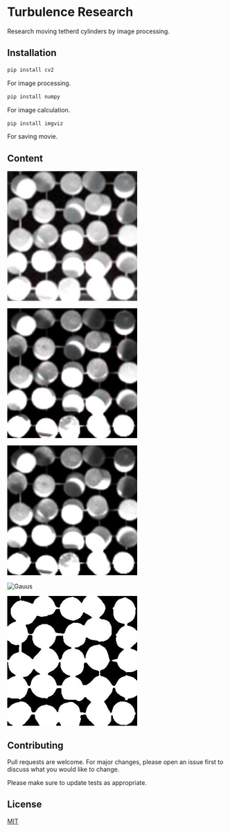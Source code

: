 # Turbulence Research

Research moving tetherd cylinders by image processing.

## Installation

```bash
pip install cv2
```
For image processing.

```bash
pip install numpy
```
For image calculation.

```bash
pip install imgviz
```
For saving movie.

## Content

![Original](https://github.com/wkotaro/Research/blob/master/original/cylinder_46/00000000.jpg)

![Gamma](https://github.com/wkotaro/Research/blob/master/gamma/cylinder_46/00000000.jpg)

![Gray](https://github.com/wkotaro/Research/blob/master/gray/cylinder_46/00000000.jpg)

![Gauus](https://github.com/wkotaro/Research/blob/master/gauus/cylinder_46/00000000.jpg)

![out](https://github.com/wkotaro/Research/blob/master/out/cylinder_46/00000000.jpg)

## Contributing
Pull requests are welcome. For major changes, please open an issue first to discuss what you would like to change.

Please make sure to update tests as appropriate.

## License
[MIT](https://choosealicense.com/licenses/mit/)
